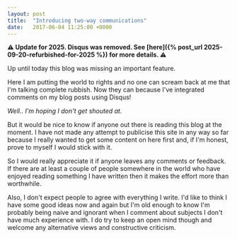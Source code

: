 ```yaml
---
layout: post
title:  "Introducing two-way communications"
date:   2017-06-04 11:25:00 +0000
---
```


**⚠️ Update for 2025. Disqus was removed. See [here]({% post_url 2025-09-20-refurbished-for-2025 %}) for more details. ⚠️**

Up until today this blog was missing an important feature.

Here I am putting the world to rights and no one can scream back at me that I'm talking complete rubbish. Now they can because I've integrated comments on my blog
posts using Disqus!

*Well.. I'm hoping I don't get shouted at.*

But it would be nice to know if anyone out there is reading this blog at the moment. I have not made any attempt to publicise this site in any way so far because
I really wanted to get some content on here first and, if I'm honest, prove to myself I would stick with it.

So I would really appreciate it if anyone leaves any comments or feedback. If there are at least a couple of people somewhere in the world who have enjoyed reading
something I have written then it makes the effort more than worthwhile.

Also, I don't expect people to agree with everything I write. I'd like to think I have some good ideas now and again but I'm old enough to know I'm probably being
naive and ignorant when I comment about subjects I don't have much experience with. I do try to keep an open mind though and welcome any alternative views and
constructive criticism.
